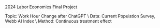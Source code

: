 2024  Labor Economics Final Project

Topic: Work Hour Change after ChatGPT \\
Data: Current Population Survey, Webb AI Index \\
Method: Continuous treatment effect 
